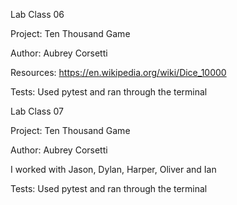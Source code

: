 Lab Class 06

Project: Ten Thousand Game

Author: Aubrey Corsetti

Resources: https://en.wikipedia.org/wiki/Dice_10000 

Tests: Used pytest and ran through the terminal

Lab Class 07

Project: Ten Thousand Game

Author: Aubrey Corsetti

I worked with Jason, Dylan, Harper, Oliver and Ian

Tests: Used pytest and ran through the terminal

